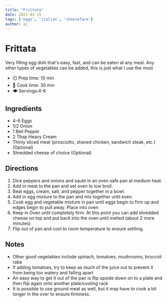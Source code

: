 ```yaml
---
title: "Frittata"
date: 2021-03-15
tags: ['eggs', 'italian', 'cheesefare']
author: aj
---
```


# Frittata

Very filling egg dish that's easy, fast, and can be eaten at any meal. Any other types of vegetables can be added, this is just what I use the most

- ⏲️ Prep time: 10 min
- 🍳 Cook time: 30 min
- 🍽️ Servings:4-6

## Ingredients

- 4-6 Eggs
- 1/2 Onion
- 1 Bell Pepper
- 2 Tbsp Heavy Cream
- Thinly sliced meat (prosciutto, shaved chicken, sandwich steak, etc.) (Optional)
- Shredded cheese of choice (Optional)

## Directions

1. Dice peppers and onions and saute in an oven safe pan at medium heat.
2. Add in meat to the pan and set oven to low broil.
3. Beat eggs, cream, salt, and pepper together in a bowl.
4. Add in egg mixture to the pan and mix together until even.
5. Cook egg and vegetable mixture in pan until eggs begin to firm up and edges begin to pull away. Place into oven
6. Keep in Oven until completely firm. At this point you can add shredded cheese on top and put back into the oven until melted (about 2 more minutes)
7. Flip out of pan and cool to room temperature to ensure settling.

## Notes
- Other good vegetables include spinach, tomatoes, mushrooms, broccoli rabe
- If adding tomatoes, try to keep as much of the juice out to prevent it from being too watery and falling apart
- An easy way to get it out of the pan is flip upside down on to a plate and then flip again onto another plate/cooling rack
- It is possible to use ground meat as well, but it may have to cook a bit longer in the over to ensure firmness.

